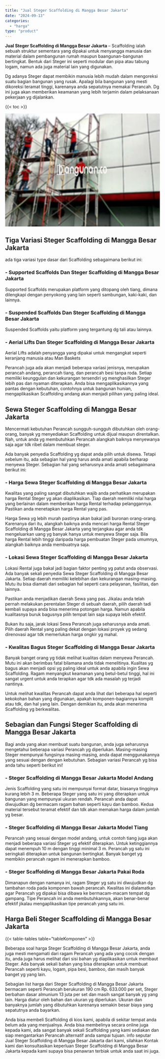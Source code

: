 ```yaml
---
title: "Jual Steger Scaffolding di Mangga Besar Jakarta"
date: "2024-09-13"
categories: 
  - "harga"
type: "product"
---
```


**Jual Steger Scaffolding di Mangga Besar Jakarta** – Scaffolding ialah sebuah struktur sementara yang dipakai untuk menyangga manusia dan material dalam pembangunan rumah maupun baangunan-bangunan bertingkat. Bentuk dari Steger ini seperti modular dan pipa atau tabung logam, namun ada juga material lain yang digunakan.

Dg adanya Steger dapat membikin manusia lebih mudah dalam mengoreksi suatu bagian bangunan yang rusak. Apalagi bila bangunan yang mesti dikoreksi teramat tinggi, karenanya anda sepatutnya memakai Perancah. Dg ini juga akan memberikan keamanan yang lebih terjamin dalam pelaksanaan pekerjaan yg dijalankan.

{{< toc >}}

![Jual Steger Scaffolding di Mangga Besar Jakarta](/images/sewa-scaffolding-steger-07.png)

## Tiga Variasi Steger Scaffolding di Mangga Besar Jakarta

ada tiga variasi type dasar dari Scaffolding sebagaimana berikut ini:

### \- Supported Scaffolds Dan Steger Scaffolding di Mangga Besar Jakarta

Supported Scaffolds merupakan platform yang ditopang oleh tiang, dimana dilengkapi dengan penyokong yang lain seperti sambungan, kaki-kaki, dan lainnya.

### \- Suspended Scaffolds Dan Steger Scaffolding di Mangga Besar Jakarta

Suspended Scaffolds yaitu platform yang tergantung dg tali atau lainnya.

### \- Aerial Lifts Dan Steger Scaffolding di Mangga Besar Jakarta

Aerial Lifts adalah penyangga yang dipakai untuk mengangkat seperti keranjang manusia atau Man Baskets

Perancah juga ada akan menjadi beberapa variasi jenisnya, merupakan perancah andang, perancah tiang, dan perancah besi tanpa roda. Setiap memiliki keunggulan dan kekurangan tersendiri yg menghasilkan Steger lebih pas dan nyaman diterapkan. Anda bisa mengaplikasikannya yang pantas dengan kebutuhan, contohnya untuk bangunan hunian, mengaplikasikan Scaffolding andang akan menjadi pilihan yang paling ideal.

## Sewa Steger Scaffolding di Mangga Besar Jakarta

Mencermati kebutuhan Perancah sungguh-sungguh dibutuhkan oleh orang-orang, banyak yg menyediakan Scaffolding untuk dijual maupun direntalkan. Nah, untuk anda yg membutuhkan Perancah alangkah baiknya menyewanya saja agar tdk ribet dalam membuat steger.

Ada banyak penyedia Scaffolding yg dapat anda pilih untuk disewa. Tetapi sebelum itu, ada sebagian hal yang harus anda amati apabila berharap menyewa Steger. Sebagian hal yang seharusnya anda amati sebagaimana berikut ini:

### \- Harga Sewa Steger Scaffolding di Mangga Besar Jakarta

Kwalitas yang paling sangat dibutuhkan wajib anda perhatikan merupakan harga Rental Steger yg akan diaplikasikan. Tiap daerah memiliki nilai harga yang berlainan dalam memberikan harga Rental terhadap pelanggannya. Pastikan anda menetapkan harga Rental yang pas.

Harga Sewa yg lebih murah pastinya akan bakal jadi buronan orang-orang. Karenanya dari itu, alangkah baiknya anda mencari harga Rental Steger Scaffolding di Mangga Besar Jakarta yang terjangkau agar anda tdk mengeluarkan uang yg banyak hanya untuk menyewa Steger saja. Bila harga Rental lebih tinggi daripada harga pembuatan Steger pada umumnya, alangkah baiknya anda membuatnya saja.

### \- Lokasi Sewa Steger Scaffolding di Mangga Besar Jakarta

Lokasi Rental juga bakal jadi bagian faktor penting yg patut anda observasi. Ada banyak sekali penyedia Sewa Steger Scaffolding di Mangga Besar Jakarta. Setiap daerah memiliki kelebihan dan kekurangan masing-masing. Mutu itu bisa diamati dari sebagian hal seperti cara pelayanan, fasilitas, dan lainnya.

Pastikan anda menjadikan daerah Sewa yang pas. Jikalau anda telah pernah melakukan perentalan Steger di sebuah daerah, pilih daerah tadi kembali supaya anda bisa menerima potongan harga. Namun apabila kualitasnya buruk bagusnya pilih tempat lain saja supaya lebih efektif.

Bukan itu saja, jarak lokasi Sewa Perancah juga seharusnya anda amati. Pilih daerah Rental yang paling dekat dengan lokasi proyek yg sedang direnovasi agar tdk memerlukan harga ongkir yg mahal.

### \- Kwalitas Bagus Steger Scaffolding di Mangga Besar Jakarta

Banyak banget orang yg tidak melihat kualitas dalam menyewa Perancah. Mutu ini akan berimbas fatal bilamana anda tidak menelitinya. Kualitas yg bagus akan menjadi opsi yg paling ideal untuk anda apabila ingin Sewa Scaffolding. Ragam menyangkut keamanan yang betul-betul tinggi, hal ini sangat urgent untuk anda terapkan agar tdk ada masalah yg terjadi nantinya.

Untuk melihat kwalitas Perancah dapat anda lihat dari beberapa hal seperti kekokohan bahan yang digunakan, apakah komponen-bagiannya komplit atau tdk, dan hal yang lain. Dengan demikian itu, anda akan menerima Scaffolding yg berkwalitas.

## Sebagian dan Fungsi Steger Scaffolding di Mangga Besar Jakarta

Bagi anda yang akan membuat suatu bangunan, anda juga seharusnya mengetahui beberapa variasi Perancah yg diperlukan. Masing-masing Steger mempunyai fungsinya masing-masing, anda dapat menggunakannya yang sesuai dengan dengan kebutuhan. Sebagian variasi Perancah yg bisa anda tahu seperti berikut ini!

### \- Steger Scaffolding di Mangga Besar Jakarta Model Andang

Jenis Scaffolding yang satu ini mempunyai format datar, biasanya tingginya kurang lebih 3 m. Beberapa Steger yang satu ini yang diterapkan untuk bangunan yang mempunyai ukuran rendah. Perancah anda dapat diwujudkan dg bermacam ragam bahan seperti kayu dan bamboo. Kedua material tersebut teramat efektif dan tdk akan memakan harga dalam jumlah yg besar.

### \- Steger Scaffolding di Mangga Besar Jakarta Model Tiang

Perancah yang sesuai dengan model andang, untuk contoh tiang juga akan menjadi beberapa variasi Steger yg efektif diterapkan. Untuk ketinggiannya dapat menempuh 10 m dengan tinggi minimal 3 m. Perancah yg satu ini seringkali diterapkan untuk bangunan bertingkat. Banyak banget yg membikin perancah ragam ini menerapkan bamboo.

### \- Steger Scaffolding di Mangga Besar Jakarta Pakai Roda

Dimanapun dengan namanya ini, ragam Steger yg satu ini diwujudkan dg tambahan roda pada komponen bawah perancah. Kwalitas ini dialamatkan agar Perancah yg dipakai bisa dibawa ke bermacam-macam tempat dg gampang. Tipe Perancah ini anda membutuhkannya, akan benar-benar efektif jikalau mengaplikasikan tipe perancah yang satu ini.

## Harga Beli Steger Scaffolding di Mangga Besar Jakarta

{{< table-tables table="tableKomponen" >}}

Beberapa soal harga Steger Scaffolding di Mangga Besar Jakarta, anda juga mesti mengamati dari ragam Perancah yang ada yang cocok dengan itu, anda juga harus melihat dari sisi bahan yg diaplikasikan untuk membaut Steger. Ada banyak sekali bahan yang bisa diterapkan untuk membuat Perancah seperti kayu, logam, pipa besi, bamboo, dan masih banyak banget yg yang lain.

Sebagian list harga dari Steger Scaffolding di Mangga Besar Jakarta bermacam seperti Perancah berukuran 190 cm Rp. 633.000 per set, Steger berbahan dasar almunium 13 juta per set dan masih sangat banyak yg yang lain. Harga diatur oleh bahan dan ukuran yg diperlukan. Ukuran dan banyaknya jumlah yang dibutuhkan karenanya semakin besar biaya yang sepatutnya anda bayarkan.

Anda bisa membeli Scaffolding di kios kami, apabila di sekitar tempat anda belum ada yang menjualnya. Anda bisa membelinya secara online juga kepada kami, ada sangat banyak sekali Scaffolding yang kami sediakan dan siap mengantarkan Perancah alternatif anda sampai tujuan. info seputar Jual Steger Scaffolding di Mangga Besar Jakarta dari kami, silahkan Kontak kami dan konsultasikan keperluan Steger Scaffolding di Mangga Besar Jakarta kepada kami supaya bisa penawran terbiak untuk anda saat ini juga.
